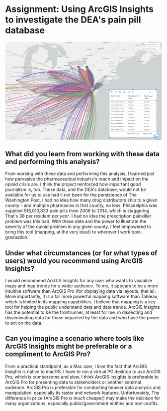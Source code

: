 # Assignment: Using ArcGIS Insights to investigate the DEA's pain pill database

![Philadelphia Pain Pills - Buyers & Sellers](arcgisinsightsfinal.png)

## What did you learn from working with these data and performing this analysis?

From working with these data and performing this analysis, I learned just how pervasive the pharmaceutical industry's reach and impact on the opioid crisis are. I think the project reinforced how important good journalism is, too. These data, and the DEA's database, would not be available for us to use had it not been for the persistence of The Washington Post. I had no idea how many drug distributors ship to a given county - and multiple pharmacies in that county, no less. Philadelphia was supplied 518,013,833 pain pills from 2006 to 2014, which is staggering. That's 38 per resident *per year*. I had no idea the prescription painkiller problem was *this* bad. With these data and the power to illustrate the severity of the opioid problem in any given county, I feel empowered to bring this tool (mapping, at the very least) to wherever I work post-graduation.

## Under what circumstances (or for what types of users) would you recommend using ArcGIS Insights?

I would recommend ArcGIS Insights for any user who wants to visualize maps and map trends for a wider audience. To me, it appears to be a more intuitive software than ArcGIS Pro (for displaying data via layouts, that is). More importantly, it is a far more powerful mapping software than Tableau, which is limited in its mapping capabilities. I believe that mapping is a key tool for helping the public understand data and data trends. ArcGIS Insights has the potential to be the frontrunner, at least for me, in dissecting and disseminating data for those impacted by the data and who have the power to act on the data.

## Can you imagine a scenario where tools like ArcGIS Insights might be preferable or a compliment to ArcGIS Pro?

From a practical standpoint, as a Mac user, I love the fact that ArcGIS Insights is native to macOS. I have to run a virtual PC desktop to use ArcGIS Pro, which is cumbersome and slow. I think ArcGIS Insights is preferable to ArcGIS Pro for presenting data to stakeholders or another external audience. ArcGIS Pro is preferable for conducting heavier data analysis and manipulation, especially its raster and network features. Unfortunately, The difference in price (ArcGIS Pro is *much* cheaper) may make the deicison for many organizations, especially public/government entities and non-profits.
